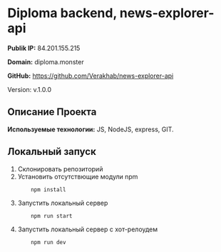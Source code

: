 # Diploma backend, news-explorer-api

__Publik IP:__ 84.201.155.215

__Domain:__ diploma.monster

__GitHub:__ https://github.com/Verakhab/news-explorer-api

Version: v.1.0.0

## Описание Проекта
__Используемые технологии:__ JS, NodeJS, express, GIT.

## Локальный запуск
1. Склонировать репозиторий
2. Установить отсутствющие модули npm
    ```
        npm install
    ```
3. Запустить локальный сервер
    ```
        npm run start
    ```
4. Запустить локальный сервер с хот-релоудем
    ```
        npm run dev
    ```
